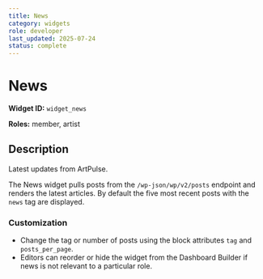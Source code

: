 ```yaml
---
title: News
category: widgets
role: developer
last_updated: 2025-07-24
status: complete
---
```


# News

**Widget ID:** `widget_news`

**Roles:** member, artist

## Description
Latest updates from ArtPulse.

The News widget pulls posts from the `/wp-json/wp/v2/posts` endpoint and renders the latest articles. By default the five most recent posts with the `news` tag are displayed.

### Customization
- Change the tag or number of posts using the block attributes `tag` and `posts_per_page`.
- Editors can reorder or hide the widget from the Dashboard Builder if news is not relevant to a particular role.

